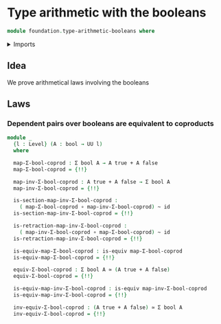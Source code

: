 # Type arithmetic with the booleans

```agda
module foundation.type-arithmetic-booleans where
```

<details><summary>Imports</summary>

```agda
open import foundation.booleans
open import foundation.dependent-pair-types
open import foundation.universe-levels

open import foundation-core.coproduct-types
open import foundation-core.equivalences
open import foundation-core.function-types
open import foundation-core.homotopies
open import foundation-core.identity-types
```

</details>

## Idea

We prove arithmetical laws involving the booleans

## Laws

### Dependent pairs over booleans are equivalent to coproducts

```agda
module _
  {l : Level} (A : bool → UU l)
  where

  map-Σ-bool-coprod : Σ bool A → A true + A false
  map-Σ-bool-coprod = {!!}

  map-inv-Σ-bool-coprod : A true + A false → Σ bool A
  map-inv-Σ-bool-coprod = {!!}

  is-section-map-inv-Σ-bool-coprod :
    ( map-Σ-bool-coprod ∘ map-inv-Σ-bool-coprod) ~ id
  is-section-map-inv-Σ-bool-coprod = {!!}

  is-retraction-map-inv-Σ-bool-coprod :
    ( map-inv-Σ-bool-coprod ∘ map-Σ-bool-coprod) ~ id
  is-retraction-map-inv-Σ-bool-coprod = {!!}

  is-equiv-map-Σ-bool-coprod : is-equiv map-Σ-bool-coprod
  is-equiv-map-Σ-bool-coprod = {!!}

  equiv-Σ-bool-coprod : Σ bool A ≃ (A true + A false)
  equiv-Σ-bool-coprod = {!!}

  is-equiv-map-inv-Σ-bool-coprod : is-equiv map-inv-Σ-bool-coprod
  is-equiv-map-inv-Σ-bool-coprod = {!!}

  inv-equiv-Σ-bool-coprod : (A true + A false) ≃ Σ bool A
  inv-equiv-Σ-bool-coprod = {!!}
```
